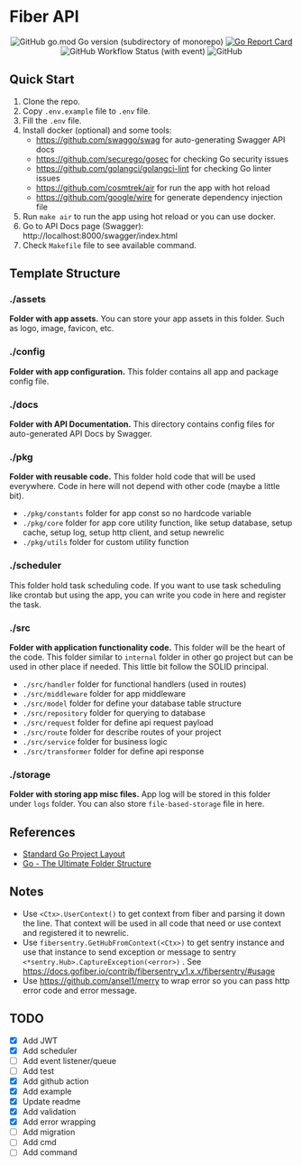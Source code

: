 # Fiber API

<div align="center">

![GitHub go.mod Go version (subdirectory of monorepo)](https://img.shields.io/github/go-mod/go-version/granitebps/fiber-api)
[![Go Report Card](https://goreportcard.com/badge/github.com/granitebps/fiber-api)](https://goreportcard.com/report/github.com/granitebps/fiber-api)
![GitHub Workflow Status (with event)](https://img.shields.io/github/actions/workflow/status/granitebps/fiber-api/test.yml)
![GitHub](https://img.shields.io/github/license/granitebps/fiber-api)

</div>

## Quick Start
1. Clone the repo.
2. Copy `.env.example` file to `.env` file.
3. Fill the `.env` file.
4. Install docker (optional) and some tools:
   - https://github.com/swaggo/swag for auto-generating Swagger API docs
   - https://github.com/securego/gosec for checking Go security issues
   - https://github.com/golangci/golangci-lint for checking Go linter issues
   - https://github.com/cosmtrek/air for run the app with hot reload
   - https://github.com/google/wire for generate dependency injection file
6. Run `make air` to run the app using hot reload or you can use docker.
7. Go to API Docs page (Swagger): http://localhost:8000/swagger/index.html
8. Check `Makefile` file to see available command.

## Template Structure

### ./assets
**Folder with app assets.** You can store your app assets in this folder. Such as logo, image, favicon, etc.

### ./config
**Folder with app configuration.** This folder contains all app and package config file.

### ./docs
**Folder with API Documentation.** This directory contains config files for auto-generated API Docs by Swagger.

### ./pkg
**Folder with reusable code.** This folder hold code that will be used everywhere. Code in here will not depend with other code (maybe a little bit).
- `./pkg/constants` folder for app const so no hardcode variable
- `./pkg/core` folder for app core utility function, like setup database, setup cache, setup log, setup http client, and setup newrelic
- `./pkg/utils` folder for custom utility function

### ./scheduler
This folder hold task scheduling code. If you want to use task scheduling like crontab but using the app, you can write you code in here and register the task.

### ./src
**Folder with application functionality code.** This folder will be the heart of the code. This folder similar to `internal` folder in other go project but can be used in other place if needed. This little bit follow the SOLID principal.
- `./src/handler` folder for functional handlers (used in routes)
- `./src/middleware` folder for app middleware
- `./src/model` folder for define your database table structure
- `./src/repository` folder for querying to database
- `./src/request` folder for define api request payload
- `./src/route` folder for describe routes of your project
- `./src/service` folder for business logic
- `./src/transformer` folder for define api response

### ./storage
**Folder with storing app misc files.** App log will be stored in this folder under `logs` folder. You can also store `file-based-storage` file in here.

## References
- [Standard Go Project Layout](https://github.com/golang-standards/project-layout?tab=readme-ov-file)
- [Go - The Ultimate Folder Structure](https://gist.github.com/ayoubzulfiqar/9f1a34049332711fddd4d4b2bfd46096)

## Notes
- Use `<Ctx>.UserContext()` to get context from fiber and parsing it down the line. That context will be used in all code that need or use context and registered it to newrelic.
- Use `fibersentry.GetHubFromContext(<Ctx>)` to get sentry instance and use that instance to send exception or message to sentry `<*sentry.Hub>.CaptureException(<error>)` . See https://docs.gofiber.io/contrib/fibersentry_v1.x.x/fibersentry/#usage
- Use https://github.com/ansel1/merry to wrap error so you can pass http error code and error message.

## TODO
- [x] Add JWT
- [x] Add scheduler
- [ ] Add event listener/queue
- [ ] Add test
- [x] Add github action
- [x] Add example
- [x] Update readme
- [x] Add validation
- [x] Add error wrapping
- [ ] Add migration
- [ ] Add cmd
- [ ] Add command